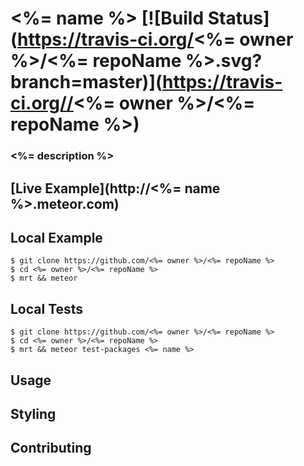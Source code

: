 # <%= name %> [![Build Status](https://travis-ci.org/<%= owner %>/<%= repoName %>.svg?branch=master)](https://travis-ci.org//<%= owner %>/<%= repoName %>)
### <%= description %>

## [Live Example](http://<%= name %>.meteor.com)

## Local Example
```
$ git clone https://github.com/<%= owner %>/<%= repoName %>
$ cd <%= owner %>/<%= repoName %>
$ mrt && meteor
```

## Local Tests
```
$ git clone https://github.com/<%= owner %>/<%= repoName %>
$ cd <%= owner %>/<%= repoName %>
$ mrt && meteor test-packages <%= name %>
```

## Usage

## Styling

## Contributing